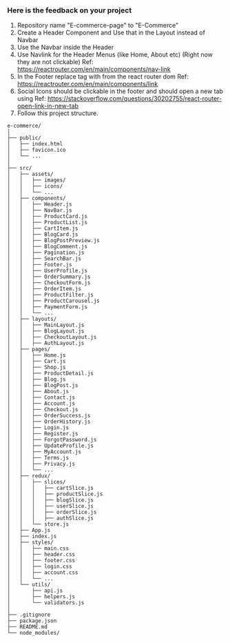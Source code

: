 ### Here is the feedback on your project 

1. Repository name "E-commerce-page" to "E-Commerce"
2. Create a Header Component and Use that in the Layout instead of Navbar
3. Use the Navbar inside the Header
4. Use Navlink for the Header Menus (like Home, About etc) (Right now they are not clickable)
 Ref: https://reactrouter.com/en/main/components/nav-link
5. In the Footer replace <a> tag with <Link> from the react router dom
Ref: https://reactrouter.com/en/main/components/link
6. Social Icons should be clickable in the footer and should open a new tab using <Link tag>
 Ref: https://stackoverflow.com/questions/30202755/react-router-open-link-in-new-tab 
7. Follow this project structure. 
```
e-commerce/
│
├── public/
│   ├── index.html        
│   ├── favicon.ico       
│   └── ...               
│
├── src/
│   ├── assets/           
│   │   ├── images/       
│   │   ├── icons/        
│   │   └── ...           
│   ├── components/       
│   │   ├── Header.js        
│   │   ├── NavBar.js        
│   │   ├── ProductCard.js   
│   │   ├── ProductList.js   
│   │   ├── CartItem.js      
│   │   ├── BlogCard.js      
│   │   ├── BlogPostPreview.js
│   │   ├── BlogComment.js  
│   │   ├── Pagination.js    
│   │   ├── SearchBar.js     
│   │   ├── Footer.js        
│   │   ├── UserProfile.js  
│   │   ├── OrderSummary.js 
│   │   ├── CheckoutForm.js 
│   │   ├── OrderItem.js    
│   │   ├── ProductFilter.js
│   │   ├── ProductCarousel.js
│   │   ├── PaymentForm.js  
│   │   └── ...              
│   ├── layouts/          
│   │   ├── MainLayout.js   
│   │   ├── BlogLayout.js   
│   │   ├── CheckoutLayout.js
│   │   ├── AuthLayout.js   
│   ├── pages/            
│   │   ├── Home.js         
│   │   ├── Cart.js         
│   │   ├── Shop.js         
│   │   ├── ProductDetail.js
│   │   ├── Blog.js         
│   │   ├── BlogPost.js     
│   │   ├── About.js        
│   │   ├── Contact.js      
│   │   ├── Account.js      
│   │   ├── Checkout.js     
│   │   ├── OrderSuccess.js 
│   │   ├── OrderHistory.js
│   │   ├── Login.js        
│   │   ├── Register.js     
│   │   ├── ForgotPassword.js
│   │   ├── UpdateProfile.js  
│   │   ├── MyAccount.js    
│   │   ├── Terms.js        
│   │   ├── Privacy.js      
│   │   └── ...             
│   ├── redux/            
│   │   ├── slices/       
│   │   │   ├── cartSlice.js  
│   │   │   ├── productSlice.js
│   │   │   ├── blogSlice.js
│   │   │   ├── userSlice.js
│   │   │   ├── orderSlice.js
│   │   │   ├── authSlice.js
│   │   └── store.js      
│   ├── App.js              
│   ├── index.js          
│   ├── styles/           
│   │   ├── main.css       
│   │   ├── header.css     
│   │   ├── footer.css     
│   │   ├── login.css      
│   │   ├── account.css   
│   │   └── ...           
│   └── utils/            
│       ├── api.js        
│       ├── helpers.js    
│       └── validators.js 
│
├── .gitignore            
├── package.json          
├── README.md             
└── node_modules/         
    
```